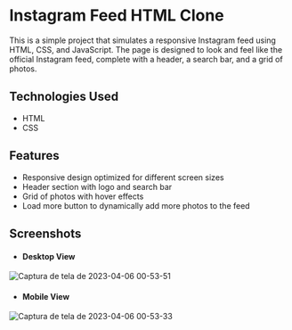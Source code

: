 # Instagram Feed HTML Clone

This is a simple project that simulates a responsive Instagram feed using HTML, CSS, and JavaScript. The page is designed to look and feel like the official Instagram feed, complete with a header, a search bar, and a grid of photos.

## Technologies Used
- HTML
- CSS

## Features
- Responsive design optimized for different screen sizes
- Header section with logo and search bar
- Grid of photos with hover effects
- Load more button to dynamically add more photos to the feed

## Screenshots

 - #### Desktop View
![Captura de tela de 2023-04-06 00-53-51](https://user-images.githubusercontent.com/74396779/230268075-7996d1df-dea6-4d61-b3df-ac05180f52cc.png)


- #### Mobile View
![Captura de tela de 2023-04-06 00-53-33](https://user-images.githubusercontent.com/74396779/230268074-e83a5e55-3111-488d-9bfc-968cc606d5f7.png)
